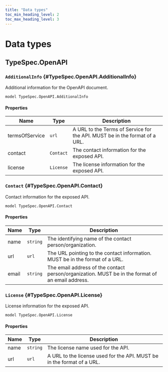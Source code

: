 ```yaml
---
title: "Data types"
toc_min_heading_level: 2
toc_max_heading_level: 3
---
```


# Data types

## TypeSpec.OpenAPI

### `AdditionalInfo` {#TypeSpec.OpenAPI.AdditionalInfo}

Additional information for the OpenAPI document.

```typespec
model TypeSpec.OpenAPI.AdditionalInfo
```

#### Properties

| Name           | Type      | Description                                                                      |
| -------------- | --------- | -------------------------------------------------------------------------------- |
| termsOfService | `url`     | A URL to the Terms of Service for the API. MUST be in the format of a URL.<br /> |
| contact        | `Contact` | The contact information for the exposed API.<br />                               |
| license        | `License` | The license information for the exposed API.<br />                               |

### `Contact` {#TypeSpec.OpenAPI.Contact}

Contact information for the exposed API.

```typespec
model TypeSpec.OpenAPI.Contact
```

#### Properties

| Name  | Type     | Description                                                                                            |
| ----- | -------- | ------------------------------------------------------------------------------------------------------ |
| name  | `string` | The identifying name of the contact person/organization.<br />                                         |
| url   | `url`    | The URL pointing to the contact information. MUST be in the format of a URL.<br />                     |
| email | `string` | The email address of the contact person/organization. MUST be in the format of an email address.<br /> |

### `License` {#TypeSpec.OpenAPI.License}

License information for the exposed API.

```typespec
model TypeSpec.OpenAPI.License
```

#### Properties

| Name | Type     | Description                                                                  |
| ---- | -------- | ---------------------------------------------------------------------------- |
| name | `string` | The license name used for the API.<br />                                     |
| url  | `url`    | A URL to the license used for the API. MUST be in the format of a URL.<br /> |
